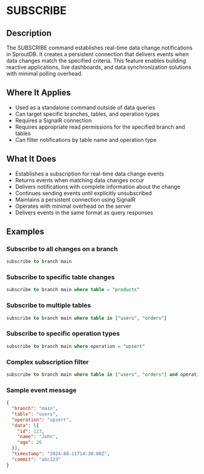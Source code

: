 # SUBSCRIBE

## Description

The SUBSCRIBE command establishes real-time data change notifications in SproutDB. It creates a persistent connection that delivers events when data changes match the specified criteria. This feature enables building reactive applications, live dashboards, and data synchronization solutions with minimal polling overhead.

## Where It Applies

- Used as a standalone command outside of data queries
- Can target specific branches, tables, and operation types
- Requires a SignalR connection
- Requires appropriate read permissions for the specified branch and tables
- Can filter notifications by table name and operation type

## What It Does

- Establishes a subscription for real-time data change events
- Returns events when matching data changes occur
- Delivers notifications with complete information about the change
- Continues sending events until explicitly unsubscribed
- Maintains a persistent connection using SignalR
- Operates with minimal overhead on the server
- Delivers events in the same format as query responses

## Examples

### Subscribe to all changes on a branch

```sql
subscribe to branch main
```

### Subscribe to specific table changes

```sql
subscribe to branch main where table = "products"
```

### Subscribe to multiple tables

```sql
subscribe to branch main where table in ["users", "orders"]
```

### Subscribe to specific operation types

```sql
subscribe to branch main where operation = "upsert"
```

### Complex subscription filter

```sql
subscribe to branch main where table in ["users", "orders"] and operation = "upsert"
```

### Sample event message

```json
{
  "branch": "main",
  "table": "users", 
  "operation": "upsert",
  "data": [{
    "id": 123,
    "name": "John", 
    "age": 26
  }],
  "timestamp": "2024-08-11T14:30:00Z",
  "commit": "abc123"
}
```
